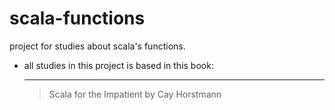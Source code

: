scala-functions
======================

project for studies about scala's functions.

* all studies in this project is based in this book:
  
   ---------------------------------------------------------------------------------------------------
    >  Scala for the Impatient by Cay Horstmann
